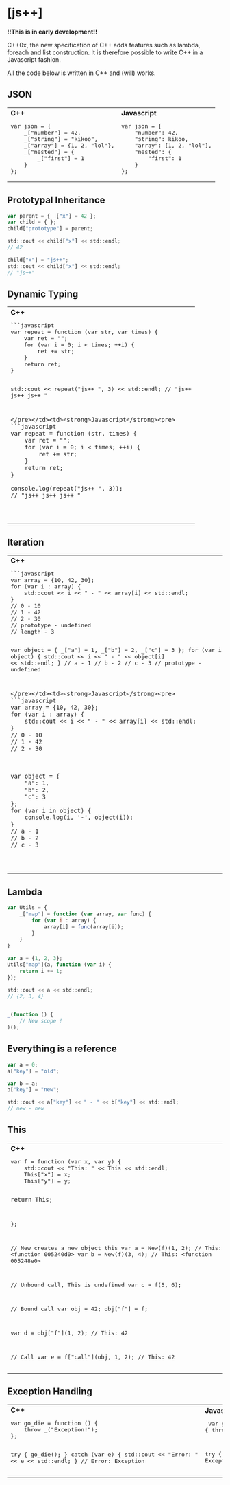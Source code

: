 [js++]
====

**!!This is in early development!!**

C++0x, the new specification of C++ adds features such as lambda, foreach and list construction. It is therefore possible to write C++ in a Javascript fashion.

All the code below is written in C++ and (will) works.

JSON
--------

<table><tr><td><strong>C++</strong><pre>
var json = {
	_["number"] = 42,
	_["string"] = "kikoo",
	_["array"] = {1, 2, "lol"},
	_["nested"] = {
		_["first"] = 1
	}
};
</pre></td><td><strong>Javascript</strong><pre>
var json = {
	"number": 42,
	"string": kikoo,
	"array": [1, 2, "lol"],
	"nested": {
		"first": 1
	}
};
</pre></td></tr></table>



Prototypal Inheritance
--------

```javascript
var parent = { _["x"] = 42 };
var child = { };
child["prototype"] = parent;

std::cout << child["x"] << std::endl;
// 42

child["x"] = "js++";
std::cout << child["x"] << std::endl;
// "js++"
```


Dynamic Typing
---------

<table><tr><td><strong>C++</strong><pre>
```javascript
var repeat = function (var str, var times) {
	var ret = "";
	for (var i = 0; i < times; ++i) {
		ret += str;
	}
	return ret;
}

std::cout << repeat("js++ ", 3) << std::endl;
// "js++ js++ js++ "
```
</pre></td><td><strong>Javascript</strong><pre>
```javascript
var repeat = function (str, times) {
	var ret = "";
	for (var i = 0; i < times; ++i) {
		ret += str;
	}
	return ret;
}

console.log(repeat("js++ ", 3));
// "js++ js++ js++ "
```
</pre></td></tr></table>


Iteration
-------------

<table><tr><td><strong>C++</strong><pre>
```javascript
var array = {10, 42, 30};
for (var i : array) {
	std::cout << i << " - " << array[i] << std::endl;
}
// 0 - 10
// 1 - 42
// 2 - 30
// prototype - undefined
// length - 3

var object = {
	_["a"] = 1,
	_["b"] = 2,
	_["c"] = 3
};
for (var i : object) {
	std::cout << i << " - " << object[i] << std::endl;
}
// a - 1
// b - 2
// c - 3
// prototype - undefined
```
</pre></td><td><strong>Javascript</strong><pre>
```javascript
var array = {10, 42, 30};
for (var i : array) {
	std::cout << i << " - " << array[i] << std::endl;
}
// 0 - 10
// 1 - 42
// 2 - 30



var object = {
	"a": 1,
	"b": 2,
	"c": 3
};
for (var i in object) {
	console.log(i, '-', object(i));
}
// a - 1
// b - 2
// c - 3

```
</pre></td></tr></table>

Lambda
--------------

```javascript
var Utils = {
	_["map"] = function (var array, var func) {
		for (var i : array) {
			array[i] = func(array[i]);
		}
	}
}

var a = {1, 2, 3};
Utils["map"](a, function (var i) {
	return i += 1;
});

std::cout << a << std::endl;
// {2, 3, 4}


_(function () {
	// New scope !
)();
```

Everything is a reference
-----------------

```javascript
var a = 0;
a["key"] = "old";

var b = a;
b["key"] = "new";

std::cout << a["key"] << " - " << b["key"] << std::endl;
// new - new 
```

This 
-------

<table><tr><td><strong>C++</strong><pre>
var f = function (var x, var y) {
	std::cout &lt;&lt; "This: " &lt;&lt; This &lt;&lt; std::endl;
	This["x"] = x;
	This["y"] = y;

	return This;
};

// New creates a new object this
var a = New(f)(1, 2); // This: &lt;function 005240d0>
var b = New(f)(3, 4); // This: &lt;function 005248e0>

// Unbound call, This is undefined
var c = f(5, 6);

// Bound call
var obj = 42;
obj["f"] = f;

var d = obj["f"](1, 2); // This: 42

// Call
var e = f["call"](obj, 1, 2); // This: 42
</pre></td><td><strong>Javascript</strong><pre>
var f = function (x, y) {
	console.log("This: ", this);
	this["x"] = x;
	this["y"] = y;

	return this;
};

// New creates a new object this
var a = new f(1, 2); // This: &lt;function 005240d0>
var b = new f(3, 4); // This: &lt;function 005248e0>

// Unbound call
var c = f(5, 6); // This: window

// Bound call
var obj = new Number(42);
obj["f"] = f;

var d = obj["f"](1, 2); // This: 42

// Call
var e = f["call"](obj, 1, 2); // This: 42
</pre></td></tr></table>



Exception Handling 
-------


<table><tr><td><strong>C++</strong><pre>
var go_die = function () {
	throw _("Exception!");
};

try {
	go_die();
} catch (var e) {
	std::cout &lt;&lt; "Error: " &lt;&lt; e &lt;&lt; std::endl;
}
// Error: Exception
</pre></td><td><strong>Javascript</strong><pre>
var go_die = function () {
	throw "Exception!";
};

try {
	go_die();
} catch (e) {
	console.log("Error:", e);
}
// Error: Exception
</pre></td></tr></table>
